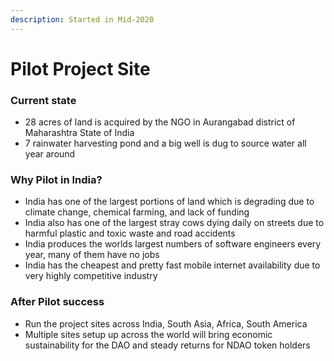 ```yaml
---
description: Started in Mid-2020
---
```


# Pilot Project Site

### Current state

* 28 acres of land is acquired by the NGO in Aurangabad district of Maharashtra State of India
* 7 rainwater harvesting pond and a big well is dug to source water all year around

### Why Pilot in India?

* India has one of the largest portions of land which is degrading due to climate change, chemical farming, and lack of funding
* India also has one of the largest stray cows dying daily on streets due to harmful plastic and toxic waste and road accidents
* India produces the worlds largest numbers of software engineers every year, many of them have no jobs
* India has the cheapest and pretty fast mobile internet availability due to very highly competitive industry

### After Pilot success

* Run the project sites across India, South Asia, Africa, South America
* Multiple sites setup up across the world will bring economic sustainability for the DAO and steady returns for NDAO token holders
